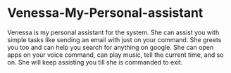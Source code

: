 # Venessa-My-Personal-assistant
Venessa is my personal assistant for the system. She can assist you with simple tasks like sending an email with just on your command. She greets you too and can help you search for anything on google. She can open apps on your voice command, can play music, tell the current time, and so on. She will keep assisting you till she is commanded to exit.
